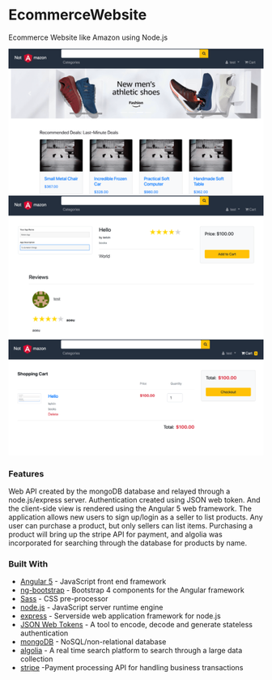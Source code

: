 # EcommerceWebsite
Ecommerce Website like Amazon using Node.js

![Screenshot 1](/media/screenshot1.png)
![Screenshot 2](/media/screenshot2.png)
![Screenshot 3](/media/screenshot3.png)

### Features

Web API created by the mongoDB database and relayed through a node.js/express server. Authentication created using JSON web token. And the client-side view is rendered using the Angular 5 web framework.
The application allows new users to sign up/login as a seller to list products. Any user can purchase a product, but only sellers can list items.
Purchasing a product will bring up the stripe API for payment, and algolia was incorporated for searching through the database for products by name.

### Built With

* [Angular 5](https://angular.io/) - JavaScript front end framework
* [ng-bootstrap](https://ng-bootstrap.github.io/#/home) - Bootstrap 4 components for the Angular framework
* [Sass](https://sass-lang.com/) - CSS pre-processor
* [node.js](https://nodejs.org/en/) - JavaScript server runtime engine
* [express](https://expressjs.com/) - Serverside web application framework for node.js
* [JSON Web Tokens](https://jwt.io/) - A tool to encode, decode and generate stateless authentication
* [mongoDB](https://www.mongodb.com/) - NoSQL/non-relational database
* [algolia](https://www.algolia.com/) - A real time search platform to search through a large data collection
* [stripe](https://stripe.com/) -Payment processing API for handling business transactions